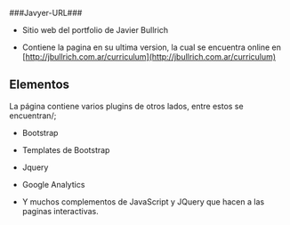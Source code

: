 ###Javyer-URL###

* Sitio web del portfolio de Javier Bullrich

* Contiene la pagina en su ultima version, la cual se encuentra online en [http://jbullrich.com.ar/curriculum](http://jbullrich.com.ar/curriculum)

## Elementos ##

La página contiene varios plugins de otros lados, entre estos se encuentran/;

* Bootstrap

* Templates de Bootstrap

* Jquery

* Google Analytics

* Y muchos complementos de JavaScript y JQuery que hacen a las paginas interactivas.